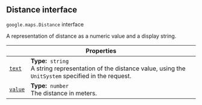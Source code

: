 
<h2 id="Distance">Distance interface</h2>
<p>
<code><span itemprop="path">google.maps</span>.<span itemprop="name">Distance</span></code>
interface
</p>
<p>A representation of distance as a numeric value and a display string.</p>
<div class="devsite-table-wrapper"><table class="properties responsive" summary="interface Distance - Properties">
<thead>
<tr><th colspan="2">Properties</th>
</tr></thead>
<tbody>
<tr id="Distance.text">
<td itemprop="property"><code><a class="secret-link" href="#Distance.text"><span>text</span></a></code></td>
<td><div><strong>Type:</strong>&nbsp; <code>string</code></div>
<div class="desc">A string representation of the distance value, using the <code>UnitSystem</code> specified in the request.</div></td>
</tr>
<tr id="Distance.value">
<td itemprop="property"><code><a class="secret-link" href="#Distance.value"><span>value</span></a></code></td>
<td><div><strong>Type:</strong>&nbsp; <code>number</code></div>
<div class="desc">The distance in meters.</div></td>
</tr>
</tbody>
</table></div>
